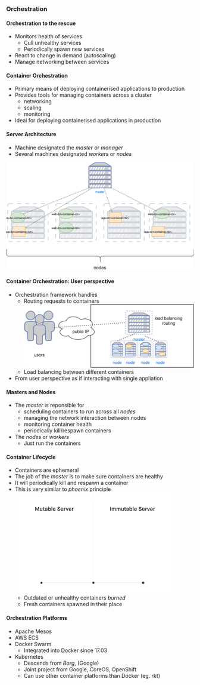 ### Orchestration


#### Orchestration to the rescue
* Monitors health of services
   + Cull unhealthy services
   + Periodically spawn new services
* React to change in demand (autoscaling)
* Manage networking between services


#### Container Orchestration
* Primary means of deploying containerised applications to production <!-- .element: class="fragment" data-fragment-index="0" -->
* Provides tools for managing containers across a cluster <!-- .element: class="fragment" data-fragment-index="1" -->
   + networking
   + scaling
   + monitoring
* Ideal for deploying containerised applications in production <!-- .element: class="fragment" data-fragment-index="2" -->


#### Server Architecture

* Machine designated the <!-- .element: class="fragment" data-fragment-index="0" -->_master_  or _manager_
* Several machines designated <!-- .element: class="fragment" data-fragment-index="1" -->_workers_ or _nodes_ 

![Orchestration](img/container-orchestration.svg "Container Orchestration") <!-- .element: class="fragment" data-fragment-index="3" -->


#### Container Orchestration: User perspective
* Orchestration framework handles 
   + Routing requests to containers ![orchestration-user-perspective](img/user-container-orchestration-interaction.svg "User Interaction") <!-- .element: class="img-right" -->
   + Load balancing between different containers
* From user perspective as if interacting with single appliation



#### Masters and Nodes
* The <!-- .element: class="fragment" data-fragment-index="3" -->_master_  is reponsible for
   + scheduling containers to run across all <!-- .element: class="fragment" data-fragment-index="4" -->_nodes_
   + managing the network interaction between nodes <!-- .element: class="fragment" data-fragment-index="5" -->
   + monitoring container health <!-- .element: class="fragment" data-fragment-index="6" -->
   + periodically kill/respawn containers <!-- .element: class="fragment" data-fragment-index="7" -->
* The <!-- .element: class="fragment" data-fragment-index="8" -->_nodes_ or _workers_
   + Just run the containers



#### Container Lifecycle 
* Containers are ephemeral
* The job of the _master_ is to make sure containers are healthy
* It will periodically kill and respawn a container
* This is very similar to _phoenix_ principle ![immutable arch](img/immutable_infrastructure.gif "Immutable Architecture") <!-- .element: class="img-right" -->
   + Outdated or unhealthy containers <!-- .element: class="fragment" data-fragment-index="0" -->_burned_
   + Fresh containers spawned in their place <!-- .element: class="fragment" data-fragment-index="1" -->


#### Orchestration Platforms

* Apache Mesos
* AWS ECS
* Docker Swarm
   + Integrated into Docker since 17.03
* Kubernetes
   + Descends from _Borg_, (Google)
   + Joint project from Google, CoreOS, OpenShift
   + Can use other container platforms than Docker (eg. rkt)
